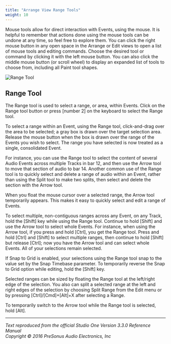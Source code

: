 ```yaml
---
title: "Arrange View Range Tools"
weight: 10
---
```


<!-- # Arrange View Mouse Tools -->

Mouse tools allow for direct interaction with Events, using the mouse. It is helpful to remember that actions done using the mouse tools can be undone at any time, so feel free to explore them. You can click the right mouse button in any open space in the Arrange or Edit views to open a list of mouse tools and editing commands. Choose the desired tool or command by clicking it with the left mouse button. You can also click the middle mouse button (or scroll wheel) to display an expanded list of tools to choose from, including all Paint tool shapes.

![Range Tool](/Images/studio-one-arrange-view-range-tool.jpeg)

## Range Tool

The Range tool is used to select a range, or area, within Events. Click on the Range tool button or press [number 2] on the keyboard to select the Range tool.

To select a range within an Event, using the Range tool, click-and-drag over the area to be selected; a gray box is drawn over the target selection area. Release the mouse button when the box is drawn over the range of the Events you wish to select. The range you have selected is now treated as a single, consolidated Event.

For instance, you can use the Range tool to select the content of several Audio Events across multiple Tracks in bar 12, and then use the Arrow tool to move that section of audio to bar 14. Another common use of the Range tool is to quickly select and delete a range of audio within an Event, rather than using the Split tool to make two splits, then select and delete the section with the Arrow tool.

When you float the mouse cursor over a selected range, the Arrow tool temporarily appears. This makes it easy to quickly select and edit a range of Events.

To select multiple, non-contiguous ranges across any Event, on any Track, hold the [Shift] key while using the Range tool. Continue to hold [Shift] and use the Arrow tool to select whole Events. For instance, when using the Arrow tool, if you press and hold [Ctrl], you get the Range tool. Press and hold [Ctrl] and [Shift] to select multiple ranges, then continue to hold [Shift] but release [Ctrl]; now you have the Arrow tool and can select whole Events. All of your selections remain selected.

If Snap to Grid is enabled, your selections using the Range tool snap to the value set by the Snap Timebase parameter. To temporarily reverse the Snap to Grid option while editing, hold the [Shift] key.

Selected ranges can be sized by floating the Range tool at the left/right edge of the selection. You also can split a selected range at the left and right edges of the selection by choosing Split Range from the Edit menu or by pressing [Ctrl]/[Cmd]+[Alt]+X after selecting a Range.

To temporarily switch to the Arrow tool while the Range tool is selected, hold [Alt].

---

_Text reproduced from the official Studio One Version 3.3.0 Reference Manual_  
_Copyright © 2016 PreSonus Audio Electronics, Inc_
